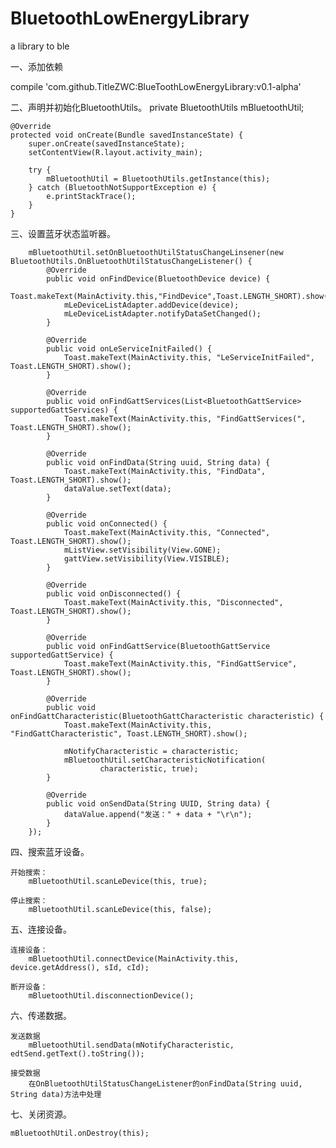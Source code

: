 # BluetoothLowEnergyLibrary
a library to ble

一、添加依赖

 compile 'com.github.TitleZWC:BlueToothLowEnergyLibrary:v0.1-alpha'
 
二、声明并初始化BluetoothUtils。
 private BluetoothUtils mBluetoothUtil;
 
	@Override
    protected void onCreate(Bundle savedInstanceState) {
        super.onCreate(savedInstanceState);
		setContentView(R.layout.activity_main);
		
		try {
            mBluetoothUtil = BluetoothUtils.getInstance(this);
        } catch (BluetoothNotSupportException e) {
            e.printStackTrace();
        }
	}

三、设置蓝牙状态监听器。

        mBluetoothUtil.setOnBluetoothUtilStatusChangeLinsener(new BluetoothUtils.OnBluetoothUtilStatusChangeListener() {
            @Override
            public void onFindDevice(BluetoothDevice device) {
                Toast.makeText(MainActivity.this,"FindDevice",Toast.LENGTH_SHORT).show();
                mLeDeviceListAdapter.addDevice(device);
                mLeDeviceListAdapter.notifyDataSetChanged();
            }

            @Override
            public void onLeServiceInitFailed() {
                Toast.makeText(MainActivity.this, "LeServiceInitFailed", Toast.LENGTH_SHORT).show();
            }

            @Override
            public void onFindGattServices(List<BluetoothGattService> supportedGattServices) {
                Toast.makeText(MainActivity.this, "FindGattServices(", Toast.LENGTH_SHORT).show();
            }

            @Override
            public void onFindData(String uuid, String data) {
                Toast.makeText(MainActivity.this, "FindData", Toast.LENGTH_SHORT).show();
                dataValue.setText(data);
            }

            @Override
            public void onConnected() {
                Toast.makeText(MainActivity.this, "Connected", Toast.LENGTH_SHORT).show();
                mListView.setVisibility(View.GONE);
                gattView.setVisibility(View.VISIBLE);
            }

            @Override
            public void onDisconnected() {
                Toast.makeText(MainActivity.this, "Disconnected", Toast.LENGTH_SHORT).show();
            }

            @Override
            public void onFindGattService(BluetoothGattService supportedGattService) {
                Toast.makeText(MainActivity.this, "FindGattService", Toast.LENGTH_SHORT).show();
            }

            @Override
            public void onFindGattCharacteristic(BluetoothGattCharacteristic characteristic) {
                Toast.makeText(MainActivity.this, "FindGattCharacteristic", Toast.LENGTH_SHORT).show();
                
                mNotifyCharacteristic = characteristic;
                mBluetoothUtil.setCharacteristicNotification(
                        characteristic, true);
            }

            @Override
            public void onSendData(String UUID, String data) {
                dataValue.append("发送：" + data + "\r\n");
            }
        });
		
四、搜索蓝牙设备。

	开始搜索：
	    mBluetoothUtil.scanLeDevice(this, true);

	停止搜索：
	    mBluetoothUtil.scanLeDevice(this, false);
	
五、连接设备。

	连接设备：
	    mBluetoothUtil.connectDevice(MainActivity.this, device.getAddress(), sId, cId);

	断开设备：
	    mBluetoothUtil.disconnectionDevice();
		
	
六、传递数据。

	发送数据
	    mBluetoothUtil.sendData(mNotifyCharacteristic, edtSend.getText().toString());

	接受数据
	    在OnBluetoothUtilStatusChangeListener的onFindData(String uuid, String data)方法中处理
	
七、关闭资源。

	mBluetoothUtil.onDestroy(this);
